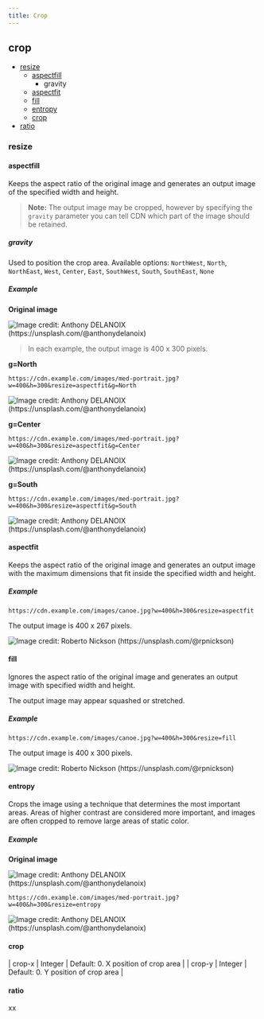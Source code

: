 ```yaml
---
title: Crop
---
```


## crop

* [resize](#resize)
  * [aspectfill](#aspectfill)
    * gravity
  * [aspectfit](#aspectfit)
  * [fill](#fill)
  * [entropy](#entropy)
  * [crop](#crop)
* [ratio](#ratio)

### resize
#### aspectfill

Keeps the aspect ratio of the original image and generates an output image of the specified width and height.

> **Note:** The output image may be cropped, however by specifying the `gravity` parameter you can tell CDN which part of the image should be retained.

##### gravity

Used to position the crop area. Available options: `NorthWest`, `North`, `NorthEast`, `West`, `Center`, `East`, `SouthWest`, `South`, `SouthEast`, `None`

##### Example

**Original image**

![](/cdn/assets/med-portrait.jpeg "Image credit: Anthony DELANOIX (https://unsplash.com/@anthonydelanoix)")

> In each example, the output image is 400 x 300 pixels.

**g=North**

`https://cdn.example.com/images/med-portrait.jpg?w=400&h=300&resize=aspectfit&g=North`

![](/cdn/assets/med-portrait-north.jpeg "Image credit: Anthony DELANOIX (https://unsplash.com/@anthonydelanoix)")

**g=Center**

`https://cdn.example.com/images/med-portrait.jpg?w=400&h=300&resize=aspectfit&g=Center`

![](/cdn/assets/med-portrait-center.jpeg "Image credit: Anthony DELANOIX (https://unsplash.com/@anthonydelanoix)")

**g=South**

`https://cdn.example.com/images/med-portrait.jpg?w=400&h=300&resize=aspectfit&g=South`

![](/cdn/assets/med-portrait-south.jpeg "Image credit: Anthony DELANOIX (https://unsplash.com/@anthonydelanoix)")

#### aspectfit

Keeps the aspect ratio of the original image and generates an output image with the maximum dimensions that fit inside the specified width and height.

##### Example

`https://cdn.example.com/images/canoe.jpg?w=400&h=300&resize=aspectfit`

The output image is 400 x 267 pixels.

![](/cdn/assets/canoe-w400-h300-aspectfit.jpeg "Image credit: Roberto Nickson (https://unsplash.com/@rpnickson)")

#### fill

Ignores the aspect ratio of the original image and generates an output image with specified width and height.

The output image may appear squashed or stretched.

##### Example

`https://cdn.example.com/images/canoe.jpg?w=400&h=300&resize=fill`

The output image is 400 x 300 pixels.

![](/cdn/assets/canoe-w400-h300-fill.jpeg "Image credit: Roberto Nickson (https://unsplash.com/@rpnickson)")

#### entropy

Crops the image using a technique that determines the most important areas. Areas of higher contrast are considered more important, and images are often cropped to remove large areas of static color.

##### Example

**Original image**

![](/cdn/assets/med-portrait.jpeg "Image credit: Anthony DELANOIX (https://unsplash.com/@anthonydelanoix)")

`https://cdn.example.com/images/med-portrait.jpg?w=400&h=300&resize=entropy`

![](/cdn/assets/med-portrait-entropy.jpeg "Image credit: Anthony DELANOIX (https://unsplash.com/@anthonydelanoix)")

#### crop

| crop-x | Integer | Default: 0. X position of crop area |
| crop-y | Integer | Default: 0. Y position of crop area |

#### ratio

xx